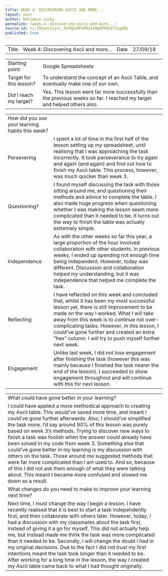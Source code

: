 ```yaml
---
title: WEEK 4: DISCOVERING ASCII AND MORE...
layout: post
author: benjamin.corby
permalink: /week-4:-discovering-ascii-and-more.../
source-id: 1c-15GasCCujvj_5VUHpnMPaRDI4iMpDFMSG1TikgQBs
published: true
---
```

<table>
  <tr>
    <td>Title</td>
    <td>Week 4: Discovering Ascii and more...</td>
    <td>Date</td>
    <td>27/09/18</td>
  </tr>
</table>


<table>
  <tr>
    <td>Starting point:</td>
    <td>Google Spreadsheets</td>
  </tr>
  <tr>
    <td>Target for this lesson?</td>
    <td>To understand the concept of an Ascii Table, and eventually make one of our own.</td>
  </tr>
  <tr>
    <td>Did I reach my target? </td>
    <td>Yes. This lesson went far more successfully than the previous weeks so far. I reached my target and helped others also.</td>
  </tr>
</table>


<table>
  <tr>
    <td>How did you use your learning habits this week?</td>
    <td></td>
  </tr>
  <tr>
    <td>Persevering</td>
    <td>I spent a lot of time in the first half of the lesson setting up my spreadsheet, until realising that I was approaching the task incorrectly. It took perseverance to try again and again (and again) and find out how to finish my Ascii table. This process, however, was much quicker than week 3.</td>
  </tr>
  <tr>
    <td>Questioning?</td>
    <td>I found myself discussing the task with those sitting around me, and questioning their methods and advice to complete the table. I also made huge progress when questioning whether I was making the lesson seem more complicated than it needed to be. It turns out the way to finish the table was actually extremely simple. </td>
  </tr>
  <tr>
    <td>Independence</td>
    <td>As with the other weeks so far this year, a large proportion of the hour involved collaboration with other students. In previous weeks, I ended up spending not enough time being independent. However, today was different. Discussion and collaboration helped my understanding, but it was independence that helped me complete the task.</td>
  </tr>
  <tr>
    <td>Reflecting</td>
    <td>I have reflected on this week and concluded that, whilst it has been my most successful lesson yet, there is still improvement to be made on the way I worked. What I will take away from this week is to continue not over-complicating tasks. However, in this lesson, I could've gone further and created an extra "hex" column. I will try to push myself further next week.</td>
  </tr>
  <tr>
    <td>Engagement</td>
    <td>Unlike last week, I did not lose engagement after finishing the task (however this was mainly because I finished the task nearer the end of the lesson). I succeeded to show engagement throughout and will continue with this for next lesson.</td>
  </tr>
</table>


<table>
  <tr>
    <td>What could have gone better in your learning?</td>
    <td></td>
  </tr>
  <tr>
    <td>I could have applied a more methodical approach to creating my Ascii table. This would've saved more time, and meant I could’ve gone further afterwards. Also, I should’ve simplified the task more. I’d say around 90% of this lesson was purely based on week 3’s methods. Trying to discover new ways to finish a task was foolish when the answer could already have been solved in my code from week 3. Something else that could’ve gone better in my learning is my discussion with others on the task. Those around me suggested methods that were far more complicated than I am used to. And so, because of this I did not ask them enough of what they were talking about. This meant I became more confused and slowed me down as a result.</td>
    <td></td>
  </tr>
  <tr>
    <td>What changes do you need to make to improve your learning next time?</td>
    <td></td>
  </tr>
  <tr>
    <td>Next time, I must change the way I begin a lesson. I have recently realised that it is best to start a task independently first, and then collaborate with others later. However, today, I had a discussion with my classmates about the task first, instead of giving it a go for myself. This did not actually help me, but instead made me think the task was more complicated than it needed to be. 
Secondly, I will change the doubt I had in my original decisions. Due to the fact I did not trust my first intentions meant the task took longer than it needed to be. After working for a long time in the lesson, the way I created my Ascii table came back to what I had thought originally.</td>
    <td></td>
  </tr>
</table>



